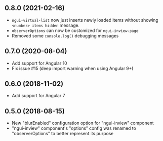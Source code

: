## 0.8.0 (2021-02-16)

- `ngui-virtual-list` now just inserts newly loaded items without showing `<number> items hidden` message.
- `observerOptions` can now be customized for `ngui-inview-page`
- Removed some `console.log()` debugging messages

## 0.7.0 (2020-08-04)

- Add support for Angular 10
- Fix issue #15 (deep import warning when using Angular 9+)

## 0.6.0 (2018-11-02)

- Add support for Angular 7

## 0.5.0 (2018-08-15)

- New "blurEnabled" configuration option for "ngui-inview" component
- "ngui-inview" component's "options" config was renamed to "observerOptions" to better represent its purpose
